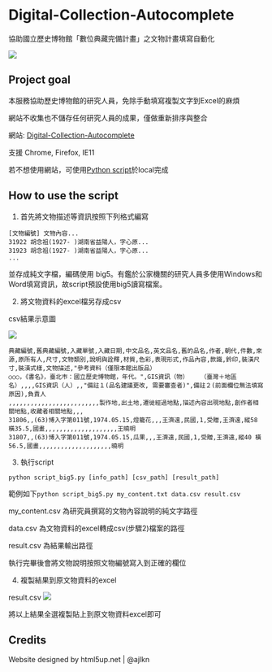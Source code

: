 # Digital-Collection-Autocomplete
協助國立歷史博物館「數位典藏完備計畫」之文物計畫填寫自動化

[![](https://i.imgur.com/siK8VRC.jpg)](https://cryolitez.github.io/Digital-Collection-Autocomplete/)
## Project goal
本服務協助歷史博物館的研究人員，免除手動填寫複製文字到Excel的麻煩

網站不收集也不儲存任何研究人員的成果，僅做重新排序與整合

網站: [Digital-Collection-Autocomplete](https://cryolitez.github.io/Digital-Collection-Autocomplete/)

支援 Chrome, Firefox, IE11

若不想使用網站，可使用[Python script](script_big5.py)於local完成

## How to use the script

1. 首先將文物描述等資訊按照下列格式編寫
```
[文物編號] 文物內容...
31922 胡念祖(1927- )湖南省益陽人，字心原...
31923 胡念祖(1927- )湖南省益陽人，字心原...
...
```
並存成純文字檔，編碼使用 big5。有鑑於公家機關的研究人員多使用Windows和Word填寫資訊，故script預設使用big5讀寫檔案。

2. 將文物資料的excel檔另存成csv

csv結果示意圖

![](https://i.imgur.com/lPL2y9E.png)
```
典藏編號,舊典藏編號,入藏單號,入藏日期,中文品名,英文品名,舊的品名,作者,朝代,件數,來源,原所有人,尺寸,文物類別,說明與詮釋,材質,色彩,表現形式,作品內容,款識,鈐印,裝潢尺寸,裝潢式樣,文物描述,"參考資料（僅限本館出版品）
○○○，《書名》，臺北巿：國立歷史博物館，年代。",GIS資訊（物）　　　（臺灣＋地區名）,,,,GIS資訊（人）,,"備註１(品名建議更改, 需要審查者)",備註２(前面欄位無法填寫原因),負責人
,,,,,,,,,,,,,,,,,,,,,,,,,製作地,出土地,遷徙經過地點,描述內容出現地點,創作者相關地點,收藏者相關地點,,,
31806,,(63)博入字第011號,1974.05.15,燈籠花,,,王濟遠,民國,1,受贈,王濟遠,縱58 橫35.5,國畫,,,,,,,,,,,,,,,,,,,,王曉明
31807,,(63)博入字第011號,1974.05.15,瓜果,,,王濟遠,民國,1,受贈,王濟遠,縱40 橫56.5,國畫,,,,,,,,,,,,,,,,,,,,曉明
```


3. 執行script
```
python script_big5.py [info_path] [csv_path] [result_path]
```

範例如下`python script_big5.py my_content.txt data.csv result.csv `

my_content.csv 為研究員撰寫的文物內容說明的純文字路徑

data.csv  為文物資料的excel轉成csv(步驟2)檔案的路徑

result.csv 為結果輸出路徑

執行完畢後會將文物說明按照文物編號寫入到正確的欄位

4. 複製結果到原文物資料的excel

result.csv
![](https://i.imgur.com/pt3eXJD.png)

將以上結果全選複製貼上到原文物資料excel即可

## Credits
Website designed by html5up.net | @ajlkn
